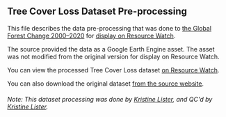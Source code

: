## Tree Cover Loss Dataset Pre-processing
This file describes the data pre-processing that was done to [the Global Forest Change 2000–2020](http://earthenginepartners.appspot.com/science-2013-global-forest) for [display on Resource Watch](https://resourcewatch.org/data/explore/5c5e654e-182b-4ab4-8a3c-edff79cc68ea).

The source provided the data as a Google Earth Engine asset. The asset was not modified from the original version for display on Resource Watch.

You can view the processed Tree Cover Loss dataset [on Resource Watch](https://resourcewatch.org/data/explore/5c5e654e-182b-4ab4-8a3c-edff79cc68ea).

You can also download the original dataset [from the source website](https://storage.googleapis.com/earthenginepartners-hansen/GFC-2020-v1.8/download.html).

###### Note: This dataset processing was done by [Kristine Lister](https://www.wri.org/profile/kristine-lister), and QC'd by [Kristine Lister](https://www.wri.org/profile/kristine-lister).
